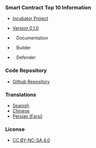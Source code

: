 ### Smart Contract Top 10 Information
* [Incubator Project](https://owasp.org/projects/)
* [Version 0.1.0](https://github.com/OWASP/www-project-smart-contract-top-10/tree/main/2025/en/src)

* <i class="fas fa-book" style="font-size: 1.2em; color:#233e81;"></i><span style="font-size:1.0em;padding-left:12px;">Documentation</span>
* <i class="fas fa-toolbox" style="font-size: 1.2em; color:#233e81;"></i><span style="font-size:1.0em;padding-left:12px;">Builder</span> 
* <i class="fas fa-shield-alt" style="font-size: 1.2em; color:#233e81;"></i><span style="font-size:1.0em;padding-left:12px;">Defender</span>

### Code Repository
* [Github Repository](https://github.com/OWASP/www-project-smart-contract-top-10)

### Translations
* [Spanish](https://github.com/OWASP/www-project-smart-contract-top-10/tree/main/2023/es/src)
* [Chinese](https://github.com/OWASP/www-project-smart-contract-top-10/tree/main/2023/zh-cn/src)
* [Persian (Farsi)](https://github.com/OWASP/www-project-smart-contract-top-10/tree/main/2025/FA/src)

### License
* [CC BY-NC-SA 4.0](https://creativecommons.org/licenses/by-nc-sa/4.0/)
